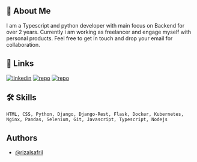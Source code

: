 
## 🚀 About Me
I am a Typescript and python developer with main focus on Backend for over 2 years. Currently i am working as freelancer and engage myself with personal products.
Feel free to get in touch and drop your email for collaboration.


## 🔗 Links
[![linkedin](https://img.shields.io/badge/linkedin-0A66C2?style=for-the-badge&logo=linkedin&logoColor=white)](https://www.linkedin.com/in/safrizal-safrizal-541157160/)
[![repo](https://custom-icon-badges.demolab.com/badge/-My%20Repos-blue?style=for-the-badge&logoColor=white&logo=repo)](https://github.com/rzmobiledev?tab=repositories)
[![repo](https://img.shields.io/badge/gmail-%23EA4335.svg?&style=for-the-badge&logo=gmail&logoColor=white)](mailto:rzmobiledev@gmail.com)

## 🛠 Skills
```HTML, CSS, Python, Django, Django-Rest, Flask, Docker, Kubernetes, Nginx, Pandas, Selenium, Git, Javascript, Typescript, Nodejs```


## Authors

- [@rizalsafril](https://www.github.com/rzmobiledev)

